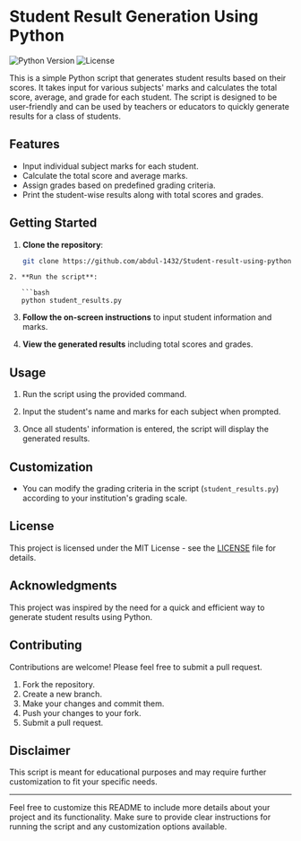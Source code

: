 # Student Result Generation Using Python

![Python Version](https://img.shields.io/badge/Python-3.x-blue.svg)
![License](https://img.shields.io/badge/license-MIT-green.svg)

This is a simple Python script that generates student results based on their scores. It takes input for various subjects' marks and calculates the total score, average, and grade for each student. The script is designed to be user-friendly and can be used by teachers or educators to quickly generate results for a class of students.

## Features

- Input individual subject marks for each student.
- Calculate the total score and average marks.
- Assign grades based on predefined grading criteria.
- Print the student-wise results along with total scores and grades.

## Getting Started

1. **Clone the repository**:

   ```bash
   git clone https://github.com/abdul-1432/Student-result-using-python
```
2. **Run the script**:

   ```bash
   python student_results.py
   ```

3. **Follow the on-screen instructions** to input student information and marks.

4. **View the generated results** including total scores and grades.

## Usage

1. Run the script using the provided command.

2. Input the student's name and marks for each subject when prompted.

3. Once all students' information is entered, the script will display the generated results.

## Customization

- You can modify the grading criteria in the script (`student_results.py`) according to your institution's grading scale.

## License

This project is licensed under the MIT License - see the [LICENSE](LICENSE) file for details.

## Acknowledgments

This project was inspired by the need for a quick and efficient way to generate student results using Python.

## Contributing

Contributions are welcome! Please feel free to submit a pull request.

1. Fork the repository.
2. Create a new branch.
3. Make your changes and commit them.
4. Push your changes to your fork.
5. Submit a pull request.

## Disclaimer

This script is meant for educational purposes and may require further customization to fit your specific needs.

---

Feel free to customize this README to include more details about your project and its functionality. Make sure to provide clear instructions for running the script and any customization options available.
